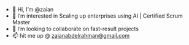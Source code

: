- 👋 Hi, I’m @zaian
- 👀 I’m interested in Scaling up enterprises using AI | Certified Scrum Master
- 💞️ I’m looking to collaborate on fast-result projects 
- 📫 hit me up @ zaianabdelrahman@gmail.com

